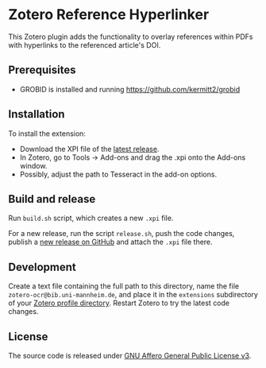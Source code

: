 # Zotero Reference Hyperlinker

This Zotero plugin adds the functionality to overlay references within PDFs with hyperlinks to the referenced article's DOI.

## Prerequisites

- GROBID is installed and running https://github.com/kermitt2/grobid 

## Installation

To install the extension:

* Download the XPI file of the [latest release](https://github.com/williamstoy/zotero-reference-hyperlinker/releases).
* In Zotero, go to Tools → Add-ons and drag the .xpi onto the Add-ons window.
* Possibly, adjust the path to Tesseract in the add-on options.


## Build and release

Run `build.sh` script, which creates a new `.xpi` file.

For a new release, run the script `release.sh`, push the code changes, publish a [new release on GitHub](https://github.com/williamstoy/zotero-reference-hyperlinker/releases/new) and attach the `.xpi` file there.


## Development

Create a text file containing the full path to this directory,
name the file `zotero-ocr@bib.uni-mannheim.de`, and place it in the `extensions`
subdirectory of your [Zotero profile directory](https://www.zotero.org/support/kb/profile_directory).
Restart Zotero to try the latest code changes.


## License

The source code is released under [GNU Affero General Public License v3](LICENSE).
